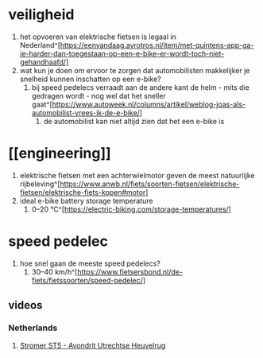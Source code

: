 # veiligheid
1. het opvoeren van elektrische fietsen is legaal in Nederland^[https://eenvandaag.avrotros.nl/item/met-quintens-app-ga-je-harder-dan-toegestaan-op-een-e-bike-er-wordt-toch-niet-gehandhaafd/]
2. wat kun je doen om ervoor te zorgen dat automobilisten makkelijker je snelheid kunnen inschatten op een e-bike?
	1. bij speed pedelecs verraadt aan de andere kant de helm - mits die gedragen wordt - nog wel dat het sneller gaat^[https://www.autoweek.nl/columns/artikel/weblog-joas-als-automobilist-vrees-ik-de-e-bike/]
		1. de automobilist kan niet altijd zien dat het een e-bike is

# [[engineering]]
1. elektrische fietsen met een achterwielmotor geven de meest natuurlijke rijbeleving^[https://www.anwb.nl/fiets/soorten-fietsen/elektrische-fietsen/elektrische-fiets-kopen#motor]
2. ideal e-bike battery storage temperature
	1. 0–20 °C^[https://electric-biking.com/storage-temperatures/]

# speed pedelec
1. hoe snel gaan de meeste speed pedelecs?
	1. 30–40 km/h^[https://www.fietsersbond.nl/de-fiets/fietssoorten/speed-pedelec/]

## videos
### Netherlands
1. [Stromer ST5 - Avondrit Utrechtse Heuvelrug](https://www.youtube.com/watch?v=0RtDnUzyk2Y)
